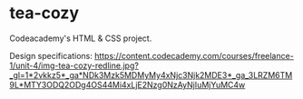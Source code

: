 # tea-cozy
Codeacademy's HTML &amp; CSS project.

Design specifications: https://content.codecademy.com/courses/freelance-1/unit-4/img-tea-cozy-redline.jpg?_gl=1*2vkkz5*_ga*NDk3Mzk5MDMyMy4xNjc3Njk2MDE3*_ga_3LRZM6TM9L*MTY3ODQ2ODg4OS44Mi4xLjE2Nzg0NzAyNjIuMjYuMC4w